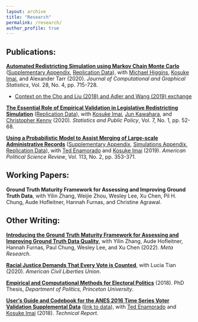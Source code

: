 ```yaml
---
layout: archive
title: "Research"
permalink: /research/
author_profile: true
---
```


## Publications:
[**Automated Redistricting Simulation using Markov Chain Monte Carlo**](https://imai.fas.harvard.edu/research/files/redist.pdf)
([Supplementary Appendix](https://imai.fas.harvard.edu/research/files/redist-appendix.pdf),
[Replication Data](https://dataverse.harvard.edu/dataset.xhtml?persistentId=doi:10.7910/DVN/VCIW2I)),
with [Michael Higgins](http://www-personal.k-state.edu/~mikehiggins/), [Kosuke Imai](https://imai.fas.harvard.edu/), and Alexander Tarr (2020). _Journal
of Computational and Graphical Statistics_, Vol. 28, No. 4,
pp. 715-728.
* [Context on the Cho and Liu (2018) and Adler and Wang (2019) exchange](/cho_adler_exchange/)

[**The Essential Role of Empirical Validation in Legislative Redistricting Simulation**](https://imai.fas.harvard.edu/research/files/enumerate.pdf)
([Replication Data](https://dataverse.harvard.edu/dataset.xhtml?persistentId=doi:10.7910/DVN/NH4CRS)),
with [Kosuke Imai](https://imai.fas.harvard.edu/), [Jun Kawahara](http://www.lab2.kuis.kyoto-u.ac.jp/jkawahara/index-e.html), and [Christopher Kenny](https://www.christophertkenny.com)
(2020). _Statistics and Public Policy_, Vol. 7, No. 1, pp. 52-68.

[**Using a Probabilistic Model to Assist Merging of Large-scale
Administrative Records**](https://imai.fas.harvard.edu/research/files/linkage.pdf)
([Supplementary Appendix](https://imai.fas.harvard.edu/research/files/linkage-app.pdf),
[Simulations Appendix](https://imai.fas.harvard.edu/research/files/linkage-sims.pdf),
[Replication Data](https://dataverse.harvard.edu/dataset.xhtml?persistentId=doi:10.7910/DVN/YGUHTD)),
with [Ted Enamorado](https://www.tedenamorado.com/) and [Kosuke Imai](https://imai.fas.harvard.edu/) (2019). _American Political Science
Review_, Vol. 113, No. 2, pp. 353-371.

## Working Papers:
**Ground Truth Maturity Framework for Assessing and Improving Ground
Truth Data**, with Yilin Zhang, Weijie Zhou, Wesley Lee, Xu Chen, Pil H. Chung, Aude Hofleitner, Hannah Furnas, and Christine Agrawal.

## Other Writing:
[**Introducing the Ground Truth Maturity Framework for Assessing and Improving Ground Truth Data Quality**](https://research.facebook.com/blog/2022/8/-introducing-the-ground-truth-maturity-framework-for-assessing-and-improving-ground-truth-data-quality/),
with Yilin Zhang, Aude
Hofleitner, Hannah Furnas, Paul Chung, Wesley Lee, and Xu Chen (2022). _Meta Research_.

[**Racial Justice Demands That Every Vote is Counted**](https://www.aclu.org/report/racial-justice-demands-every-vote-counted),
with Lucia Tian (2020). _American Civil Liberties Union_.

[**Empirical and Computational Methods for Electoral Politics**](/files/dissertation.pdf)
(2018). PhD Thesis, _Department of Politics, Princeton University_.

[**User’s Guide and Codebook for the ANES 2016 Time Series Voter
Validation Supplemental Data**](https://electionstudies.org/wp-content/uploads/2018/03/anes_timeseries_2016voteval_userguidecodebook.pdf) ([link to data](https://electionstudies.org/data-center/2016-time-series-study/)), with [Ted Enamorado](https://www.tedenamorado.com/) and
[Kosuke Imai](https://imai.fas.harvard.edu/) (2018). _Technical Report._

